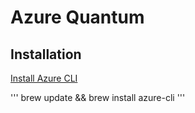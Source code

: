 # Azure Quantum

## Installation

[Install Azure CLI](https://learn.microsoft.com/en-us/cli/azure/install-azure-cli-macos#install-with-homebrew)

'''
brew update && brew install azure-cli
'''

